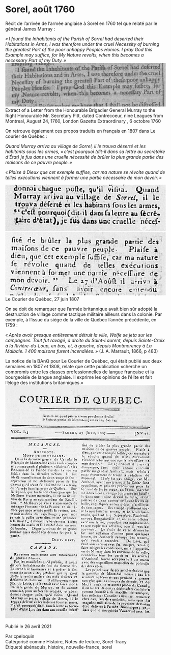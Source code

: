 # Sorel, août 1760

Récit de l’arrivée de l’armée anglaise à Sorel en 1760 tel que relaté par le général James Murray :  

*« I found the Inhabitants of the Parish of Sorrel had deserted their Habitations in Arms, I was therefore under the cruel Necessity of burning the greatest Part of the poor unhappy Peoples Homes. I pray God this Example may suffice, for My Nature revolts, when this becomes a necessary Part of my Duty. »*  
![I found the Inhabitants of the Parish of Sorrel](ifoundtheinhabitants.jpg)  
Extract of a Letter from the Honourable Brigadier General Murray to the Right Honourable Mr. Secretary Pitt, dated Contrecoeur, nine Leagues from Montreal, August 24, 1760, London Gazette Extraordinary , 6 octobre 1760  

On retrouve également ces propos traduits en français en 1807 dans Le courier de Québec :  

*Quand Murray arriva au village de Sorrel, il le trouva déserté et les habitants sous les armes, « c’est pourquoi (dit-il dans sa lettre au secrétaire d’État) je fus dans une cruelle nécessité de brûler la plus grande partie des maisons de ce pauvre peuple. »*  

*« Plaise à Dieux que cet exemple suffise, car ma nature se révolte quand de telles exécutions viennent à former une partie nécessaire de mon devoir. »*  

![Quand Murray aariva](quandmurray.jpg)  
![bruler](bruler.jpg)  
Le Courier de Québec, 27 juin 1807  

On se doit de remarquer que l’armée britannique avait bien sûr adopté la destruction de village comme tactique militaire ailleurs dans la colonie. Par exemple, à l’issue du siège de la ville de Québec l’année précédente, en 1759 :  

*« Après avoir presque entièrement détruit la ville, Wolfe se jeta sur les campagnes. Tout fut ravagé, à droite du Saint-Laurent, depuis Sainte-Croix à la Rivière-du-Loup, en bas, et, à gauche, depuis Montmorency à La Malbaie. 1 400 maisons furent incendiées. »* (J. A. Marrault, 1866, p 483)  

La notice de la BAnQ pour Le Courier de Québec, qui était publié aux deux semaines en 1807 et 1808, relate que cette publication «cherche un compromis entre les classes professionnelles de langue française et la bourgeoisie de langue anglaise. Il exprime les opinions de l’élite et fait l’éloge des institutions britanniques.»  
![Courier du Québec](courierdequebec.png)  


Publié le 26 avril 2021  


Par cpeloquin  
Catégorisé comme Histoire, Notes de lecture, Sorel-Tracy  
Étiqueté abénaquis, histoire, nouvelle-france, sorel  
